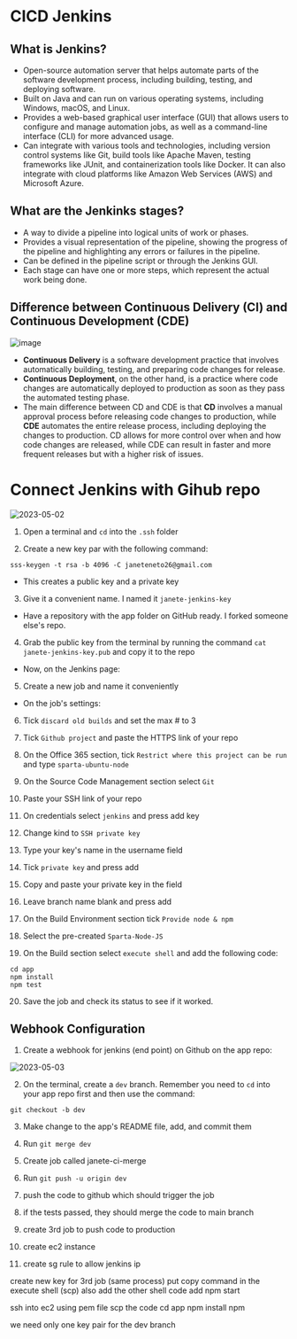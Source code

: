 # CICD Jenkins

## What is Jenkins?
- Open-source automation server that helps automate parts of the software development process, including building, testing, and deploying software.
- Built on Java and can run on various operating systems, including Windows, macOS, and Linux.
- Provides a web-based graphical user interface (GUI) that allows users to configure and manage automation jobs, as well as a command-line interface (CLI) for more advanced usage.
- Can integrate with various tools and technologies, including version control systems like Git, build tools like Apache Maven, testing frameworks like JUnit, and containerization tools like Docker. It can also integrate with cloud platforms like Amazon Web Services (AWS) and Microsoft Azure.

## What are the Jenkinks stages?
- A way to divide a pipeline into logical units of work or phases.
- Provides a visual representation of the pipeline, showing the progress of the pipeline and highlighting any errors or failures in the pipeline.
- Can be defined in the pipeline script or through the Jenkins GUI.
- Each stage can have one or more steps, which represent the actual work being done.


## Difference between Continuous Delivery (CI) and Continuous Development (CDE)

![image](https://user-images.githubusercontent.com/129942042/235732809-ec7f1df1-a949-4063-a712-4a6f6e2b9b40.png)

- **Continuous Delivery** is a software development practice that involves automatically building, testing, and preparing code changes for release.
- **Continuous Deployment**, on the other hand, is a practice where code changes are automatically deployed to production as soon as they pass the automated testing phase.
- The main difference between CD and CDE is that **CD** involves a manual approval process before releasing code changes to production, while **CDE** automates the entire release process, including deploying the changes to production. CD allows for more control over when and how code changes are released, while CDE can result in faster and more frequent releases but with a higher risk of issues.

# Connect Jenkins with Gihub repo

![2023-05-02](https://user-images.githubusercontent.com/129942042/235733268-faf79e11-5768-4338-b954-7a1cc5bc30fb.png)

1. Open a terminal and `cd` into the `.ssh` folder

2.  Create a new key par with the following command:
````
sss-keygen -t rsa -b 4096 -C janeteneto26@gmail.com
````
- This creates a public key and a private key

3. Give it a convenient name. I named it `janete-jenkins-key`

- Have a repository with the app folder on GitHub ready. I forked someone else's repo.

4. Grab the public key from the terminal by running the command `cat janete-jenkins-key.pub` and copy it to the repo

- Now, on the Jenkins page:

5. Create a new job and name it conveniently

- On the job's settings:

6. Tick `discard old builds` and set the max # to 3

7. Tick `Github project` and paste the HTTPS link of your repo

8. On the Office 365 section, tick `Restrict where this project can be run` and type `sparta-ubuntu-node`

9. On the Source Code Management section select `Git` 

10. Paste your SSH link of your repo

11. On credentials select `jenkins` and press add key

12. Change kind to `SSH private key`

13. Type your key's name in the username field

14. Tick `private key` and press add

15. Copy and paste your private key in the field

16. Leave branch name blank and press add

17. On the Build Environment section tick `Provide node & npm`

18. Select the pre-created `Sparta-Node-JS`

19. On the Build section select `execute shell` and add the following code:
````
cd app
npm install
npm test
````

20. Save the job and check its status to see if it worked.

## Webhook Configuration

1. Create a webhook for jenkins (end point) on Github on the app repo:

![2023-05-03](https://user-images.githubusercontent.com/129942042/235941170-e3b6b2cb-22b0-406b-a88c-8260e8151ea8.png)

2. On the terminal, create a `dev` branch. Remember you need to `cd` into your app repo first and then use the command:
````
git checkout -b dev
````

3. Make change to the app's README file, add, and commit them

4. Run `git merge dev`

5. Create job called janete-ci-merge

5. Run `git push -u origin dev`

9. push the code to github which should trigger the job
10. if the tests passed, they should merge the code to main branch
11. create 3rd job to push code to production
12. create ec2 instance
13. create sg rule to allow jenkins ip

create new key for 3rd job
(same process) 
put copy command in the execute shell (scp)
also add the other shell code
add npm start

ssh into ec2 using pem file
scp the code
cd app
npm install
npm 

we need only one key pair for the dev branch



